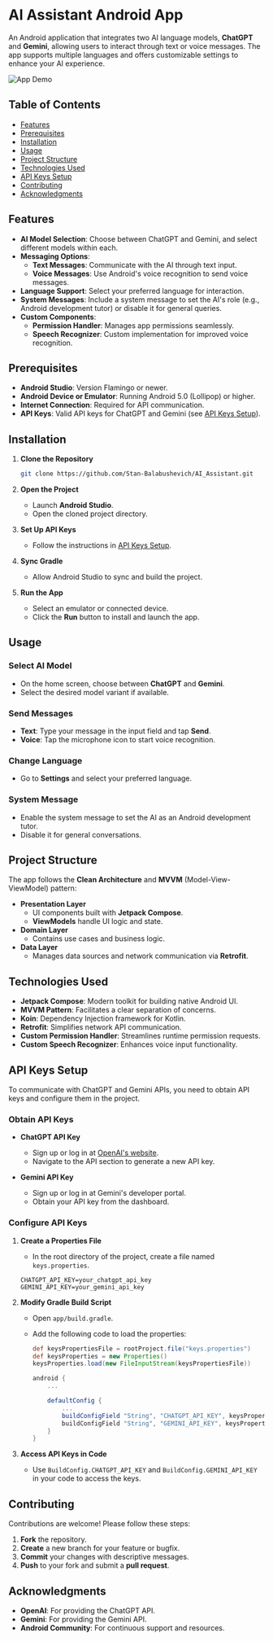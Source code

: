 
# AI Assistant Android App

An Android application that integrates two AI language models, **ChatGPT** and **Gemini**, allowing users to interact through text or voice messages. The app supports multiple languages and offers customizable settings to enhance your AI experience.

![App Demo](images/ai_assistant.gif)

## Table of Contents

- [Features](#features)
- [Prerequisites](#prerequisites)
- [Installation](#installation)
- [Usage](#usage)
- [Project Structure](#project-structure)
- [Technologies Used](#technologies-used)
- [API Keys Setup](#api-keys-setup)
- [Contributing](#contributing)
- [Acknowledgments](#acknowledgments)

## Features

- **AI Model Selection**: Choose between ChatGPT and Gemini, and select different models within each.
- **Messaging Options**:
  - **Text Messages**: Communicate with the AI through text input.
  - **Voice Messages**: Use Android's voice recognition to send voice messages.
- **Language Support**: Select your preferred language for interaction.
- **System Messages**: Include a system message to set the AI's role (e.g., Android development tutor) or disable it for general queries.
- **Custom Components**:
  - **Permission Handler**: Manages app permissions seamlessly.
  - **Speech Recognizer**: Custom implementation for improved voice recognition.

## Prerequisites

- **Android Studio**: Version Flamingo or newer.
- **Android Device or Emulator**: Running Android 5.0 (Lollipop) or higher.
- **Internet Connection**: Required for API communication.
- **API Keys**: Valid API keys for ChatGPT and Gemini (see [API Keys Setup](#api-keys-setup)).

## Installation

1. **Clone the Repository**

   ```bash
   git clone https://github.com/Stan-Balabushevich/AI_Assistant.git
   ```

2. **Open the Project**

   - Launch **Android Studio**.
   - Open the cloned project directory.

3. **Set Up API Keys**

   - Follow the instructions in [API Keys Setup](#api-keys-setup).

4. **Sync Gradle**

   - Allow Android Studio to sync and build the project.

5. **Run the App**

   - Select an emulator or connected device.
   - Click the **Run** button to install and launch the app.

## Usage

### Select AI Model

- On the home screen, choose between **ChatGPT** and **Gemini**.
- Select the desired model variant if available.

### Send Messages

- **Text**: Type your message in the input field and tap **Send**.
- **Voice**: Tap the microphone icon to start voice recognition.

### Change Language

- Go to **Settings** and select your preferred language.

### System Message

- Enable the system message to set the AI as an Android development tutor.
- Disable it for general conversations.

## Project Structure

The app follows the **Clean Architecture** and **MVVM** (Model-View-ViewModel) pattern:

- **Presentation Layer**
  - UI components built with **Jetpack Compose**.
  - **ViewModels** handle UI logic and state.
- **Domain Layer**
  - Contains use cases and business logic.
- **Data Layer**
  - Manages data sources and network communication via **Retrofit**.

## Technologies Used

- **Jetpack Compose**: Modern toolkit for building native Android UI.
- **MVVM Pattern**: Facilitates a clear separation of concerns.
- **Koin**: Dependency Injection framework for Kotlin.
- **Retrofit**: Simplifies network API communication.
- **Custom Permission Handler**: Streamlines runtime permission requests.
- **Custom Speech Recognizer**: Enhances voice input functionality.

## API Keys Setup

To communicate with ChatGPT and Gemini APIs, you need to obtain API keys and configure them in the project.

### Obtain API Keys

- **ChatGPT API Key**
  - Sign up or log in at [OpenAI's website](https://platform.openai.com/).
  - Navigate to the API section to generate a new API key.

- **Gemini API Key**
  - Sign up or log in at Gemini's developer portal.
  - Obtain your API key from the dashboard.

### Configure API Keys

1. **Create a Properties File**

   - In the root directory of the project, create a file named `keys.properties`.

   ```properties
   CHATGPT_API_KEY=your_chatgpt_api_key
   GEMINI_API_KEY=your_gemini_api_key
   ```

2. **Modify Gradle Build Script**

   - Open `app/build.gradle`.

   - Add the following code to load the properties:

     ```gradle
     def keysPropertiesFile = rootProject.file("keys.properties")
     def keysProperties = new Properties()
     keysProperties.load(new FileInputStream(keysPropertiesFile))

     android {
         ...

         defaultConfig {
             ...
             buildConfigField "String", "CHATGPT_API_KEY", keysProperties['CHATGPT_API_KEY']
             buildConfigField "String", "GEMINI_API_KEY", keysProperties['GEMINI_API_KEY']
         }
     }
     ```

3. **Access API Keys in Code**

   - Use `BuildConfig.CHATGPT_API_KEY` and `BuildConfig.GEMINI_API_KEY` in your code to access the keys.

## Contributing

Contributions are welcome! Please follow these steps:

1. **Fork** the repository.
2. **Create** a new branch for your feature or bugfix.
3. **Commit** your changes with descriptive messages.
4. **Push** to your fork and submit a **pull request**.

## Acknowledgments

- **OpenAI**: For providing the ChatGPT API.
- **Gemini**: For providing the Gemini API.
- **Android Community**: For continuous support and resources.

